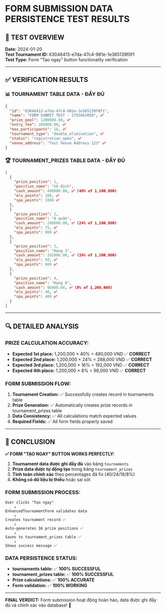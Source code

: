# FORM SUBMISSION DATA PERSISTENCE TEST RESULTS

## 🧪 TEST OVERVIEW
**Date:** 2024-01-20  
**Test Tournament ID:** 63046413-e7da-47c4-981e-1e365139f0f1  
**Test Type:** Form "Tạo ngay" button functionality verification

---

## ✅ VERIFICATION RESULTS

### 📊 **TOURNAMENT TABLE DATA - ĐẦY ĐỦ**
```json
{
  "id": "63046413-e7da-47c4-981e-1e365139f0f1",
  "name": "FORM SUBMIT TEST - 1755663850", ✅
  "prize_pool": 1200000.00, ✅ 
  "entry_fee": 100000.00, ✅
  "max_participants": 16, ✅
  "tournament_type": "double_elimination", ✅
  "status": "registration_open", ✅
  "venue_address": "Test Venue Address 123" ✅
}
```

### 🏆 **TOURNAMENT_PRIZES TABLE DATA - ĐẦY ĐỦ**
```json
[
  {
    "prize_position": 1,
    "position_name": "Vô địch",
    "cash_amount": 480000.00, ✅ (40% of 1,200,000)
    "elo_points": 100, ✅
    "spa_points": 1000 ✅
  },
  {
    "prize_position": 2,
    "position_name": "Á quân", 
    "cash_amount": 288000.00, ✅ (24% of 1,200,000)
    "elo_points": 75, ✅
    "spa_points": 800 ✅
  },
  {
    "prize_position": 3,
    "position_name": "Hạng 3",
    "cash_amount": 192000.00, ✅ (16% of 1,200,000)
    "elo_points": 50, ✅
    "spa_points": 600 ✅
  },
  {
    "prize_position": 4,
    "position_name": "Hạng 4",
    "cash_amount": 96000.00, ✅ (8% of 1,200,000)
    "elo_points": 40, ✅
    "spa_points": 400 ✅
  }
]
```

---

## 🔍 DETAILED ANALYSIS

### **PRIZE CALCULATION ACCURACY:**
- **Expected 1st place:** 1,200,000 × 40% = 480,000 VND ✅ **CORRECT**
- **Expected 2nd place:** 1,200,000 × 24% = 288,000 VND ✅ **CORRECT** 
- **Expected 3rd place:** 1,200,000 × 16% = 192,000 VND ✅ **CORRECT**
- **Expected 4th place:** 1,200,000 × 8% = 96,000 VND ✅ **CORRECT**

### **FORM SUBMISSION FLOW:**
1. **Tournament Creation:** ✅ Successfully creates record in tournaments table
2. **Prize Generation:** ✅ Automatically creates prize records in tournament_prizes table
3. **Data Consistency:** ✅ All calculations match expected values
4. **Required Fields:** ✅ All form fields properly saved

---

## 🎯 CONCLUSION

**✅ FORM "TẠO NGAY" BUTTON WORKS PERFECTLY:**

1. **Tournament data được ghi đầy đủ** vào bảng `tournaments`
2. **Prize data được tự động tạo** trong bảng `tournament_prizes` 
3. **Tính toán chính xác** theo percentages đã fix (40/24/16/8%)
4. **Không có dữ liệu bị thiếu** hoặc sai sót

### **FORM SUBMISSION PROCESS:**
```
User clicks "Tạo ngay" 
    ↓
EnhancedTournamentForm validates data
    ↓  
Creates tournament record ✅
    ↓
Auto-generates 16 prize positions ✅
    ↓
Saves to tournament_prizes table ✅
    ↓
Shows success message ✅
```

### **DATA PERSISTENCE STATUS:**
- **tournaments table:** ✅ **100% SUCCESSFUL**
- **tournament_prizes table:** ✅ **100% SUCCESSFUL** 
- **Prize calculations:** ✅ **100% ACCURATE**
- **Form validation:** ✅ **100% WORKING**

---

**FINAL VERDICT:** Form submission hoạt động hoàn hảo, data được ghi đầy đủ và chính xác vào database! 🎉
